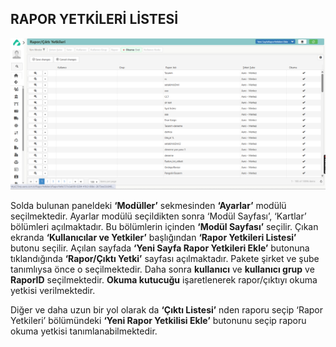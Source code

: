 
## RAPOR YETKİLERİ LİSTESİ

[![Image](../Ayarlar/raporciktiyetkileri.png)](raporciktiyetkileri)

Solda bulunan paneldeki **‘Modüller’** sekmesinden **‘Ayarlar’** modülü seçilmektedir. Ayarlar modülü seçildikten sonra ‘Modül Sayfası’, ‘Kartlar’ bölümleri açılmaktadır. Bu bölümlerin içinden **‘Modül Sayfası’** seçilir. Çıkan ekranda **‘Kullanıcılar ve Yetkiler’** başlığından **‘Rapor Yetkileri Listesi’** butonu seçilir. Açılan sayfada **‘Yeni Sayfa Rapor Yetkileri Ekle’** butonuna tıklandığında **‘Rapor/Çıktı Yetki’** sayfası açılmaktadır. Pakete şirket ve şube tanımlıysa önce o seçilmektedir. Daha sonra **kullanıcı** ve **kullanıcı grup** ve **RaporID** seçilmektedir. **Okuma kutucuğu** işaretlenerek rapor/çıktıyı okuma yetkisi verilmektedir. 

Diğer ve daha uzun bir yol olarak da **‘Çıktı Listesi’** nden raporu seçip ‘Rapor Yetkileri’ bölümündeki **‘Yeni Rapor Yetkilisi Ekle’** butonunu seçip raporu okuma yetkisi tanımlanabilmektedir. 
